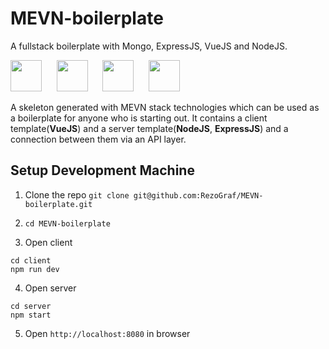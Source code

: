 # MEVN-boilerplate
A fullstack boilerplate with Mongo, ExpressJS, VueJS and NodeJS.

<img src="https://encrypted-tbn0.gstatic.com/images?q=tbn:ANd9GcSOOiKh1Xk5RDZFKPkVXYfi8U-t2cuotiAOR7G_7w_HWXfV02TMnd9wnVM" height="50" /> &nbsp;&nbsp;&nbsp;&nbsp;&nbsp;<img src="https://i.cloudup.com/zfY6lL7eFa-3000x3000.png" height="50" /> &nbsp;&nbsp;&nbsp;&nbsp;&nbsp;<img src="/docs/Vue.js_Logo.svg.png" height="50" />  &nbsp;&nbsp;&nbsp;&nbsp;&nbsp;<img src="https://upload.wikimedia.org/wikipedia/commons/7/7e/Node.js_logo_2015.svg" height="50" /> 

A skeleton generated with MEVN stack technologies which can be used as a boilerplate for anyone who is starting out. It contains a client template(**VueJS**) and a server template(**NodeJS**, **ExpressJS**) and a connection between them via an API layer.


## Setup Development Machine
1. Clone the repo `git clone git@github.com:RezoGraf/MEVN-boilerplate.git`

2. `cd MEVN-boilerplate`

3. Open client
```
cd client
npm run dev
```

4. Open server
```
cd server
npm start
```

5. Open `http://localhost:8080` in browser
